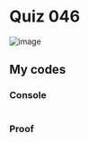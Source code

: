 # Quiz 046

![image](https://user-images.githubusercontent.com/111758436/220594562-fcf0bbd6-d4a1-4db0-a424-7bedb7390818.png)

## My codes

### Console
```

```
### Proof
